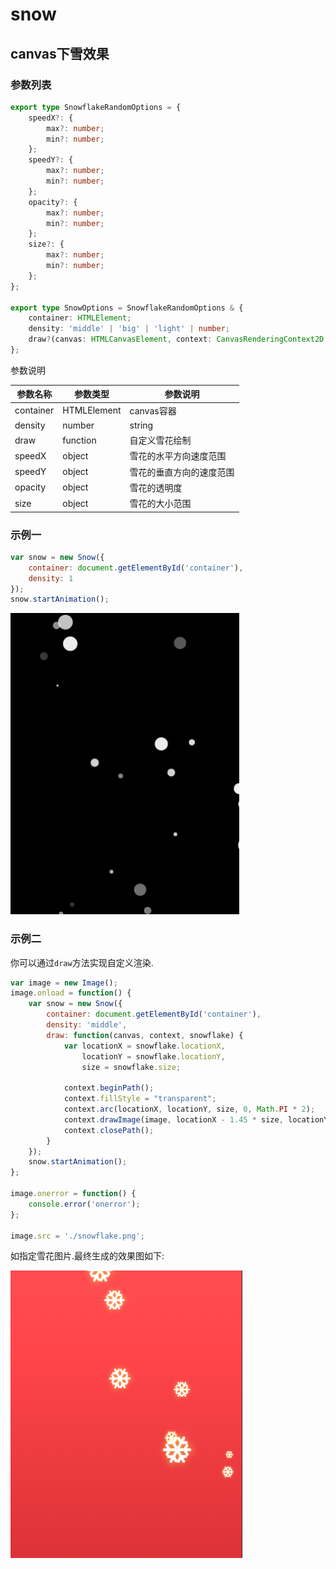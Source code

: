 # snow

## canvas下雪效果

### 参数列表
```typescript
export type SnowflakeRandomOptions = {
    speedX?: {
        max?: number;
        min?: number;
    };
    speedY?: {
        max?: number;
        min?: number;
    };
    opacity?: {
        max?: number;
        min?: number;
    };
    size?: {
        max?: number;
        min?: number;
    };
};

export type SnowOptions = SnowflakeRandomOptions & {
    container: HTMLElement;
    density: 'middle' | 'big' | 'light' | number;
    draw?(canvas: HTMLCanvasElement, context: CanvasRenderingContext2D, snowflake: Snowflake): void;
};
```
参数说明

|参数名称|参数类型|参数说明|
|-|-|-|
|container|HTMLElement|canvas容器|
|density|number|string|雪花的密度|
|draw|function|自定义雪花绘制|
|speedX|object|雪花的水平方向速度范围|
|speedY|object|雪花的垂直方向的速度范围|
|opacity|object|雪花的透明度|
|size|object|雪花的大小范围|

### 示例一
```javascript
var snow = new Snow({
    container: document.getElementById('container'),
    density: 1
});
snow.startAnimation();
```
![示例](./images/snow-1.png)

### 示例二

你可以通过`draw`方法实现自定义渲染.

```javascript
var image = new Image();
image.onload = function() {
    var snow = new Snow({
        container: document.getElementById('container'),
        density: 'middle',
        draw: function(canvas, context, snowflake) {
            var locationX = snowflake.locationX,
                locationY = snowflake.locationY,
                size = snowflake.size;    

            context.beginPath();
            context.fillStyle = "transparent";
            context.arc(locationX, locationY, size, 0, Math.PI * 2);
            context.drawImage(image, locationX - 1.45 * size, locationY - 1.45 * size, size * 3 , size * 3);
            context.closePath();
        }
    });
    snow.startAnimation();
};

image.onerror = function() {
    console.error('onerror');
};

image.src = './snowflake.png';
```

如指定雪花图片.最终生成的效果图如下:

![示例](./images/snow-2.png)